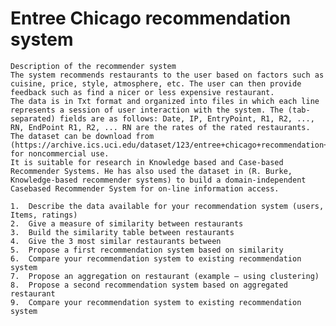 # Entree Chicago recommendation system

    Description of the recommender system
    The system recommends restaurants to the user based on factors such as cuisine, price, style, atmosphere, etc. The user can then provide feedback such as find a nicer or less expensive restaurant.
    The data is in Txt format and organized into files in which each line represents a session of user interaction with the system. The (tab-separated) fields are as follows: Date, IP, EntryPoint, R1, R2, ..., RN, EndPoint R1, R2, ... RN are the rates of the rated restaurants. The dataset can be download from (https://archive.ics.uci.edu/dataset/123/entree+chicago+recommendation+data) for noncommercial use.
    It is suitable for research in Knowledge based and Case-based Recommender Systems. He has also used the dataset in (R. Burke, Knowledge-based recommender systems) to build a domain-independent Casebased Recommender System for on-line information access.
    
    1.	Describe the data available for your recommendation system (users, Items, ratings)
    2.	Give a measure of similarity between restaurants
    3.	Build the similarity table between restaurants
    4.	Give the 3 most similar restaurants between
    5.	Propose a first recommendation system based on similarity
    6.	Compare your recommendation system to existing recommendation system
    7.	Propose an aggregation on restaurant (example – using clustering)
    8.	Propose a second recommendation system based on aggregated restaurant
    9.	Compare your recommendation system to existing recommendation system


